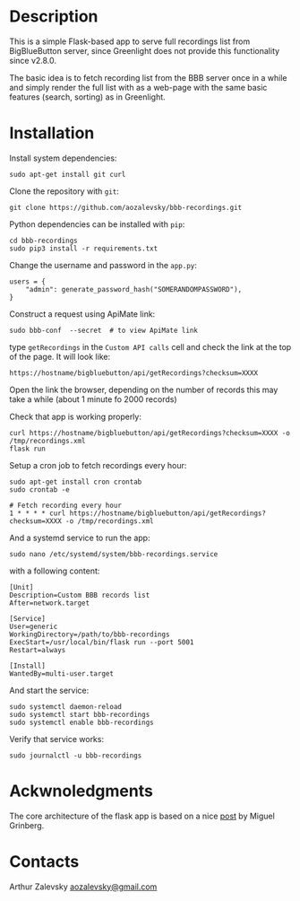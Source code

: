 # Description

This is a simple Flask-based app to serve full recordings list 
from BigBlueButton server, since Greenlight does not provide this 
functionality since v2.8.0.

The basic idea is to fetch recording list from the BBB server once
in a while and simply render the full list with as a web-page with 
the same basic features (search, sorting) as in Greenlight. 


# Installation

Install system dependencies:
```
sudo apt-get install git curl
```

Clone the repository with `git`:

```
git clone https://github.com/aozalevsky/bbb-recordings.git
```

Python dependencies can be installed with `pip`:

```
cd bbb-recordings
sudo pip3 install -r requirements.txt
```

Change the username and password in the `app.py`:
```
users = {
    "admin": generate_password_hash("SOMERANDOMPASSWORD"),
}
```

Construct a request using ApiMate link:
```
sudo bbb-conf  --secret  # to view ApiMate link
```

type `getRecordings` in the `Custom API calls` cell and check the link 
at the top of the page. It will look like:
```
https://hostname/bigbluebutton/api/getRecordings?checksum=XXXX
```

Open the link the browser, depending on the number 
of records this may take a while (about 1 minute fo 2000 records)

Check that app is working properly:
```
curl https://hostname/bigbluebutton/api/getRecordings?checksum=XXXX -o /tmp/recordings.xml
flask run
```

Setup a cron job to fetch recordings every hour:
```
sudo apt-get install cron crontab
sudo crontab -e

# Fetch recording every hour
1 * * * * curl https://hostname/bigbluebutton/api/getRecordings?checksum=XXXX -o /tmp/recordings.xml
```

And a systemd service to run the app:
```
sudo nano /etc/systemd/system/bbb-recordings.service
```
with a following content:
```
[Unit]
Description=Custom BBB records list
After=network.target

[Service]
User=generic
WorkingDirectory=/path/to/bbb-recordings
ExecStart=/usr/local/bin/flask run --port 5001
Restart=always

[Install]
WantedBy=multi-user.target
```

And start the service:
```
sudo systemctl daemon-reload
sudo systemctl start bbb-recordings
sudo systemctl enable bbb-recordings
```

Verify that service works:
```
sudo journalctl -u bbb-recordings
```

# Ackwnoledgments
The core architecture of the flask app is based on a nice [post](https://blog.miguelgrinberg.com/post/beautiful-interactive-tables-for-your-flask-templates) by Miguel Grinberg.

# Contacts
Arthur Zalevsky <aozalevsky@gmail.com>
